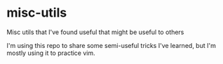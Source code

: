 # misc-utils
Misc utils that I've found useful that might be useful to others

I'm using this repo to share some semi-useful tricks I've learned,
but I'm mostly using it to practice vim.
